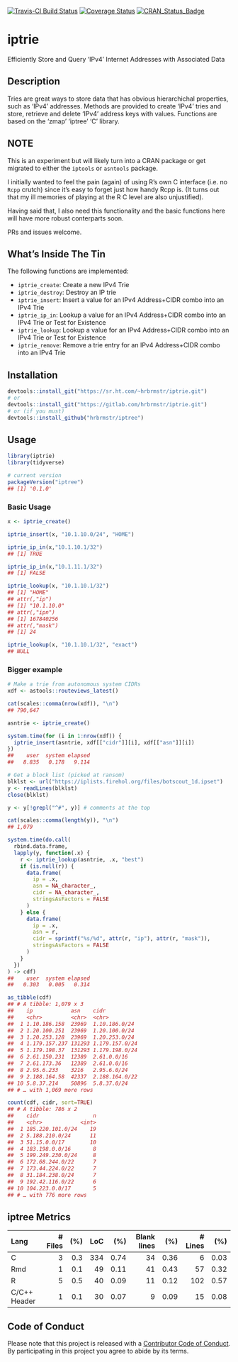 
[![Travis-CI Build Status](https://travis-ci.org/hrbrmstr/iptrie.svg?branch=master)](https://travis-ci.org/hrbrmstr/iptrie) 
[![Coverage Status](https://codecov.io/gh/hrbrmstr/iptrie/branch/master/graph/badge.svg)](https://codecov.io/gh/hrbrmstr/iptrie)
[![CRAN_Status_Badge](http://www.r-pkg.org/badges/version/iptrie)](https://cran.r-project.org/package=iptrie)

# iptrie

Efficiently Store and Query ‘IPv4’ Internet Addresses with Associated
Data

## Description

Tries are great ways to store data that has obvious hierarchichal
properties, such as ‘IPv4’ addresses. Methods are provided to create
‘IPv4’ tries and store, retrieve and delete ‘IPv4’ address keys with
values. Functions are based on the ‘zmap’ ‘iptree’ ‘C’ library.

## NOTE

This is an experiment but will likely turn into a CRAN package or get
migrated to either the `iptools` or `asntools` package.

I initially wanted to feel the pain (again) of using R’s own C interface
(i.e. no `Rcpp` crutch) since it’s easy to forget just how handy Rcpp
is. (It turns out that my ill memories of playing at the R C level are
also unjustified).

Having said that, I also need this functionality and the basic functions
here will have more robust conterparts soon.

PRs and issues welcome.

## What’s Inside The Tin

The following functions are implemented:

  - `iptrie_create`: Create a new IPv4 Trie
  - `iptrie_destroy`: Destroy an IP trie
  - `iptrie_insert`: Insert a value for an IPv4 Address+CIDR combo into
    an IPv4 Trie
  - `iptrie_ip_in`: Lookup a value for an IPv4 Address+CIDR combo into
    an IPv4 Trie or Test for Existence
  - `iptrie_lookup`: Lookup a value for an IPv4 Address+CIDR combo into
    an IPv4 Trie or Test for Existence
  - `iptrie_remove`: Remove a trie entry for an IPv4 Address+CIDR combo
    into an IPv4 Trie

## Installation

``` r
devtools::install_git("https://sr.ht.com/~hrbrmstr/iptrie.git")
# or
devtools::install_git("https://gitlab.com/hrbrmstr/iptrie.git")
# or (if you must)
devtools::install_github("hrbrmstr/iptree")
```

## Usage

``` r
library(iptrie)
library(tidyverse)

# current version
packageVersion("iptree")
## [1] '0.1.0'
```

### Basic Usage

``` r
x <- iptrie_create()

iptrie_insert(x, "10.1.10.0/24", "HOME")

iptrie_ip_in(x,"10.1.10.1/32")
## [1] TRUE

iptrie_ip_in(x,"10.1.11.1/32")
## [1] FALSE

iptrie_lookup(x, "10.1.10.1/32")
## [1] "HOME"
## attr(,"ip")
## [1] "10.1.10.0"
## attr(,"ipn")
## [1] 167840256
## attr(,"mask")
## [1] 24

iptrie_lookup(x, "10.1.10.1/32", "exact")
## NULL
```

### Bigger example

``` r
# Make a trie from autonomous system CIDRs
xdf <- astools::routeviews_latest()

cat(scales::comma(nrow(xdf)), "\n")
## 790,647

asntrie <- iptrie_create()

system.time(for (i in 1:nrow(xdf)) {
  iptrie_insert(asntrie, xdf[["cidr"]][i], xdf[["asn"]][i])
})
##    user  system elapsed 
##   8.835   0.178   9.114

# Get a block list (picked at ransom)
blklst <- url("https://iplists.firehol.org/files/botscout_1d.ipset")
y <- readLines(blklst)
close(blklst)

y <- y[!grepl("^#", y)] # comments at the top

cat(scales::comma(length(y)), "\n")
## 1,079

system.time(do.call(
  rbind.data.frame,
  lapply(y, function(.x) {
    r <- iptrie_lookup(asntrie, .x, "best")
    if (is.null(r)) {
      data.frame(
        ip = .x, 
        asn = NA_character_, 
        cidr = NA_character_,
        stringsAsFactors = FALSE
      )
    } else {
      data.frame(
        ip = .x, 
        asn = r, 
        cidr = sprintf("%s/%d", attr(r, "ip"), attr(r, "mask")),
        stringsAsFactors = FALSE
      )
    }
  })
) -> cdf)
##    user  system elapsed 
##   0.303   0.005   0.314

as_tibble(cdf)
## # A tibble: 1,079 x 3
##    ip            asn    cidr          
##    <chr>         <chr>  <chr>         
##  1 1.10.186.158  23969  1.10.186.0/24 
##  2 1.20.100.251  23969  1.20.100.0/24 
##  3 1.20.253.128  23969  1.20.253.0/24 
##  4 1.179.157.237 131293 1.179.157.0/24
##  5 1.179.198.37  131293 1.179.198.0/24
##  6 2.61.150.231  12389  2.61.0.0/16   
##  7 2.61.173.36   12389  2.61.0.0/16   
##  8 2.95.6.233    3216   2.95.6.0/24   
##  9 2.188.164.58  42337  2.188.164.0/22
## 10 5.8.37.214    50896  5.8.37.0/24   
## # … with 1,069 more rows

count(cdf, cidr, sort=TRUE)
## # A tibble: 786 x 2
##    cidr                 n
##    <chr>            <int>
##  1 185.220.101.0/24    19
##  2 5.188.210.0/24      11
##  3 51.15.0.0/17        10
##  4 183.198.0.0/16       8
##  5 199.249.230.0/24     8
##  6 172.68.244.0/22      7
##  7 173.44.224.0/22      7
##  8 31.184.238.0/24      7
##  9 192.42.116.0/22      6
## 10 104.223.0.0/17       5
## # … with 776 more rows
```

## iptree Metrics

| Lang         | \# Files | (%) | LoC |  (%) | Blank lines |  (%) | \# Lines |  (%) |
| :----------- | -------: | --: | --: | ---: | ----------: | ---: | -------: | ---: |
| C            |        3 | 0.3 | 334 | 0.74 |          34 | 0.36 |        6 | 0.03 |
| Rmd          |        1 | 0.1 |  49 | 0.11 |          41 | 0.43 |       57 | 0.32 |
| R            |        5 | 0.5 |  40 | 0.09 |          11 | 0.12 |      102 | 0.57 |
| C/C++ Header |        1 | 0.1 |  30 | 0.07 |           9 | 0.09 |       15 | 0.08 |

## Code of Conduct

Please note that this project is released with a [Contributor Code of
Conduct](CONDUCT.md). By participating in this project you agree to
abide by its terms.
